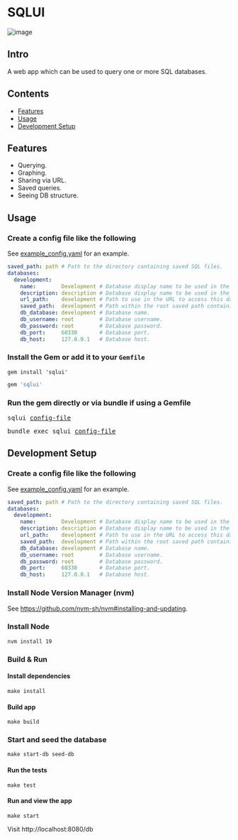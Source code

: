 # SQLUI

![image](https://user-images.githubusercontent.com/9117775/196360285-c034ba6a-e4f2-410b-b157-6f567811cfd6.png)

## Intro

A web app which can be used to query one or more SQL databases.

## Contents

- [Features](#features)
- [Usage](#usage)
- [Development Setup](#development-setup)

## Features

- Querying.
- Graphing.
- Sharing via URL.
- Saved queries.
- Seeing DB structure.

## Usage

### Create a config file like the following

See [example_config.yaml](https://github.com/nicholasdower/sqlui/blob/master/example_config.yml) for an example.

```yaml
saved_path: path # Path to the directory containing saved SQL files.
databases:
  development:
    name:        Development # Database display name to be used in the UI.
    description: description # Database display name to be used in the UI.
    url_path:    development # Path to use in the URL to access this database.
    saved_path:  development # Path within the root saved path containing saved SQL files.
    db_database: development # Database name.
    db_username: root        # Database username.
    db_password: root        # Database password.
    db_port:     60330       # Database port.
    db_host:     127.0.0.1   # Database host.
```

### Install the Gem or add it to your `Gemfile`

```shell
gem install 'sqlui'
```

```ruby
gem 'sqlui'
```

### Run the gem directly or via bundle if using a Gemfile

<pre>
sqlui <u>config-file</u>
</pre>

<pre>
bundle exec sqlui <u>config-file</u>
</pre>

## Development Setup

### Create a config file like the following

See [example_config.yaml](https://github.com/nicholasdower/sqlui/blob/master/example_config.yml) for an example.

```yaml
saved_path: path # Path to the directory containing saved SQL files.
databases:
  development:
    name:        Development # Database display name to be used in the UI.
    description: description # Database display name to be used in the UI.
    url_path:    development # Path to use in the URL to access this database.
    saved_path:  development # Path within the root saved path containing saved SQL files.
    db_database: development # Database name.
    db_username: root        # Database username.
    db_password: root        # Database password.
    db_port:     60330       # Database port.
    db_host:     127.0.0.1   # Database host.
```

### Install Node Version Manager (nvm)

See https://github.com/nvm-sh/nvm#installing-and-updating.

### Install Node

```shell
nvm install 19
```

### Build & Run

#### Install dependencies

```shell
make install
```

#### Build app

```shell
make build
```

### Start and seed the database

```shell
make start-db seed-db
```

#### Run the tests

```shell
make test
```

#### Run and view the app

```shell
make start
```

Visit http://localhost:8080/db
